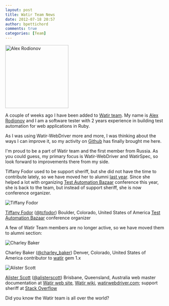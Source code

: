 ```yaml
---
layout: post
title: Watir Team News
date: 2012-07-18 20:57
author: bpettichord
comments: true
categories: [Team]
---
```

<a href="http://watir001.files.wordpress.com/2009/10/alex-rodionov.png"><img class="alignnone size-full wp-image-1288" title="Alex Rodionov" src="http://watir001.files.wordpress.com/2009/10/alex-rodionov.png" alt="Alex Rodionov" width="200" height="200" /></a>

A couple of weeks ago I have been added to <a href="http://watir.com/team/">Watir team</a>. My name is <a title="Alex Rodionov" href="https://twitter.com/p0deje" target="_blank">Alex Rodionov</a> and I am a software tester with 2 years experience in building test automation for web applications in Ruby.
<!--more-->

As I was using Watir-WebDriver more and more, I was thinking about the ways I can improve it, so my activity on <a title="Github" href="https://github.com/p0deje" target="_blank">Github</a> has finally brought me here.

I'm proud to be a part of Watir team and the first member from Russia. As you could guess, my primary focus is Watir-WebDriver and WatirSpec, so look forward to improvements there from my side.

Tiffany Fodor used to be support sheriff, but she did not have the time to contribute lately, so we have moved her to alumni <a href="http://watir.com/2011/10/25/watir-team-news/">last year</a>. Since she helped a lot with organizing <a href="http://watir.com/test-automation-bazaar/">Test Automation Bazaar</a> conference this year, she is back to the team, but instead of support sheriff, she is now conference organizer.

<img title="Tiffany Fodor" src="https://watir001.files.wordpress.com/2009/10/tiffany.jpg" alt="Tiffany Fodor" />

<a href="http://tcfodor.wordpress.com/">Tiffany Fodor</a> (<a href="http://twitter.com/tcfodor">@tcfodor</a>)
Boulder, Colorado, United States of America
<a href="http://watir.com/test-automation-bazaar/">Test Automation Bazaar</a> conference organizer
&nbsp;

A few of Watir Team members are no longer active, so we have moved them to alumni section:

<img class="alignleft" title="Charley Baker" src="https://watir001.files.wordpress.com/2009/10/charley1.jpg" alt="Charley Baker" />

Charley Baker (<a href="http://twitter.com/charley_baker">@charley_baker</a>)
Denver, Colorado, United States of America
contributor to <a href="https://rubygems.org/gems/watir">watir</a> gem 1.x
&nbsp;

<img class="alignleft" title="Alister Scott" src="https://watir001.files.wordpress.com/2009/10/alister1.jpg" alt="Alister Scott" />

<a href="http://watirmelon.com/">Alister Scott</a> (<a href="http://twitter.com/alisterscott">@alisterscott</a>)
Brisbane, Queensland, Australia
web master
documentation at <a href="http://watir.com/">Watir web site</a>, <a href="http://wiki.openqa.org/display/WTR/Project+Home">Watir wiki</a>, <a href="http://watirwebdriver.com/">watirwebdriver.com</a>; support sheriff at <a href="http://stackoverflow.com/tags/watir">Stack Overflow</a>

Did you know the Watir team is all over the world?
